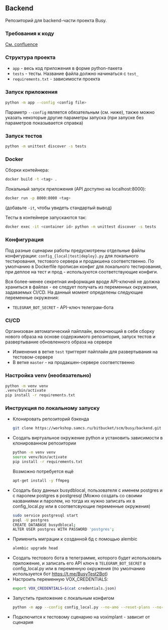 ## Backend
Репозиторий для backend-части проекта Busy.

### Требования к коду
[См. confluence](https://workshop.samcs.ru/confluence/x/1wDUAw)

### Структура проекта
 - `app` - весь код приложения в форме python-пакета
 - `tests` - тесты. Название файла должно начинаться с `test_`
 - `requirements.txt` - зависимости проекта

### Запуск приложения
```bash
python -m app --config <config file>
```

Параметр `--config` является обязательным (см. ниже), также можно указать некоторые другие параметры запуска (при запуске без параметров показывается справка)

### Запуск тестов
```bash
python -m unittest discover -s tests
```

### Docker
Сборки контейнера:
```bash
docker build -t <tag> .
```
Локальный запуск приложения (API доступно на localhost:8000):
```bash
docker run -p 8000:8000 <tag>
```
(добавьте `-it`, чтобы увидеть стандартый вывод)

Тесты в контейнере запускаются так: 
```bash
docker exec -it <container id> python -m unittest discover -s tests
```

### Конфигурация
Под разные сценарии работы предусмотрены отдельные файлы конфигурации: `config_{local|test|deploy}.py` для локального тестирования, тестового сервера и продакшена соответственно. По умолчанию в Dockerfile прописан конфиг для локального тестирования, при деплое на тест и прод - используются соответствующие конфиги.

Вся более-менее секретная информация вроде API-ключей не должна храниться в файлах - ее следует получать из переменных окружения, задаваемых CI/CD. На данный момент определены следующие переменные окружения:
- `TELEGRAM_BOT_SECRET` - API-ключ телеграм-бота

### CI/CD

Организован автоматический пайплайн, включающий в себя сборку нового образа на основе содержимого репозитория, запуск тестов и развертывание обновленного образа на сервере
- Изменения в ветке `test` триггерят пайплайн для развертывания на тестовом-сервере
- В ветке `master` - на продакшен-сервере соответственно

### Настройка venv (необязательно)
```bash
python -m venv venv
.venv/bin/activate
pip install -r requirements.txt
```
### Инструкция по локальному запуску 
- Клонировать репозиторий бэкенда
    ```bash
    git clone https://workshop.samcs.ru/bitbucket/scm/busy/backend.git
    ```
- Создать виртуальное окружение python и установить зависимости в клонированном репозитории
    ```bash
    python -m venv venv
    source venv/bin/activate
    pip install -r requirements.txt
    ```
    Возможно потребуется ещё
    ```bash
    apt-get install -y ffmpeg
    ```
- Создать базу данных busydblocal, пользователя с именем postgres и с паролем postgres в postgresql (Можно создать со своими названиями и паролем, но тогда их нужно записать их в config_local.py или в соответсвующие переменные окружения)
    ```bash
    sudo service postgresql start
    psql -U postgres
    CREATE DATABASE busydblocal;
    ALTER USER postgres WITH PASSWORD 'postgres';
    ```
- Применить миграции к созданной бд с помощью alembic
    ```bash
    alembic upgrade head
    ```
- Создать тестового бота в телеграмме, которого будет использовать приложение, и записать его API ключ в `TELEGRAM_BOT_SECRET` в config_local.py или в переменную окружения (по умолчанию используется бот https://t.me/BusyTest2Bot)
- Настроить переменную VOX_CREDENTIALS:
    ```bash
    export VOX_CREDENTIALS=$(cat credentials.json)
    ```
- Запустить приложение с локальным конфигом
    ```bash
    python -m app --config config_local.py --no-amo --reset-plans --no-api --reset-default-prefs
    ```
- Подключится к тестовому сценарию на voximplant - зависит от сценария